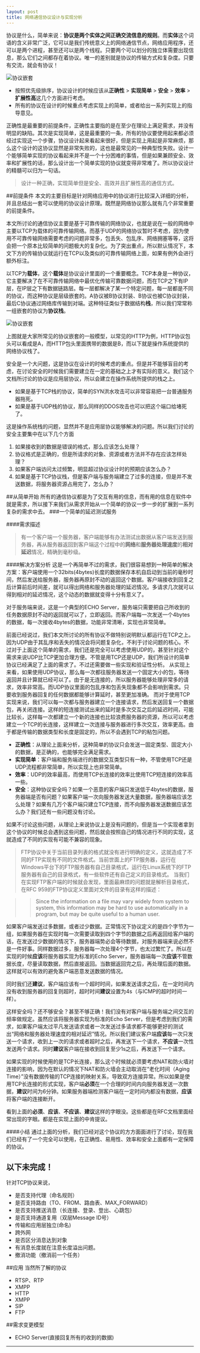 ```yaml
---
layout: post
title: 网络通信协议设计与实现分析
---
```

协议是什么，简单来说：**协议是两个实体之间正确交流信息的规则**。而**实体**这个词语的含义非常广泛，它可以是我们传统意义上的网络通信节点，网络应用程序，还可以是两个进程，甚至还可以是两个线程。只要两个可以划分的独立体需要出现信息，那么它们之间都存在着协议。唯一的差别就是协议的传输方式和复杂度。只要有交流，就会有协议！

![协议嵌套](/img/proto/network_base.png)

<!--more-->

- 按照优先级排序，协议设计的时候应该从**正确性** > **实现简单** > **安全** > **效率** > **扩展性高**这几个方面进行考虑。
- 所有的协议在设计的时候重点考虑实现上的简单，或者给出一系列实现上的指导意见。

正确性是最重要的前提条件，正确性主要指的是在至少在理论上满足需求，并没有明显的缺陷。其次是实现简单，这是最重要的一条，所有的协议要使用起来都必须经过实现这一个步骤，协议设计起来看起来很好，但是实现上用起是非常麻烦，那么这个设计的这协议显然是非常失败的，这也是最常见的一种典型性失败。设计一个能够简单实现的协议看起来并不是一个十分困难的事情，但是如果兼顾安全、效率和扩展性的话，那么设计出一个简单实现的协议就变得非常难了。所以协议设计的精髓可以归为一句话。

> 设计一种正确，实现简单但是安全、高效并且扩展性高的通信方式。

##前提条件
本文的主要目标是针对网络应用中的协议进行比较深入详细的分析，并且总结出一套可以使用的协议设计原理。既然是网络协议那么就有几个非常重要的前提条件。

本文所讨论的通信协议主要是基于可靠传输的网络协议，也就是说在一般的网络中主要以TCP为载体的可靠传输网络。而基于UDP的网络协议暂时不考虑，因为使用不可靠传输网络需要考虑的问题非常多，包丢失、包乱序、网络拥塞等等，这将会把一个原本比较简单的问题极大的复杂化。为了突出重点，所以默认情况下，本文下方的传输协议就运行在TCP以及类似的可靠传输网络上面，如果有例外会进行额外标注。

以TCP为**载体**，这个**载体**是协议设计里面的一个重要概念。TCP本身是一种协议，它主要解决了在不可靠传输网络中最优化传输可靠数据问题，而在TCP之下有IP层，在IP层之下有数据链路层。每一层都解决了某一个特定问题，每一层都是不同的协议，而这种协议是层级嵌套的。A协议被B协议封装、B协议也被C协议封装，最后C协议通过网络库传输到对端。这种特征类似于数据结构**栈**，所以我们常常称一组嵌套的协议为**协议栈**。

![协议嵌套](/img/proto/network_layer.png)

上图就是大家所常见的协议嵌套的一般模型，以常见的HTTP为例，HTTP协议包头可以看成是A，而HTTP包头里面携带的数据是B，而以下就是操作系统提供的网络协议栈了。

安全是一个大问题，这是协议在设计的时候考虑的重点。但是并不能够盲目的考虑，在讨论安全的时候我们需要建立在一定的基础之上才有实际的意义。我们这个文档所讨论的协议是应用层协议，所以会建立在操作系统所提供的栈之上。

- 如果是基于TCP栈的协议，简单的SYN洪水攻击可以非常容易把一台普通服务器拖死。
- 如果是基于UDP栈的协议，那么同样的DDOS攻击也可以把这个端口给堵死了。

这是操作系统栈的问题，显然并不是应用层协议能够解决的问题。所以我们讨论的安全主要集中在以下几个方面

1. 如果接收到的数据是错误的格式，那么应该怎么处理？
2. 协议格式是正确的，但是所请求的对象、资源或者方法并不存在应该怎样处理？
3. 如果客户端访问太过频繁，明显超过协议设计时的预期应该怎么办？
4. 如果是基于TCP协议栈，但是客户端与服务端建立了过多的连接，但是并不发送数据，将服务器资源占用完了，怎么办？

##从简单开始
所有的通信协议都是为了交互有用的信息，而有用的信息在软件中就是需求，所以接下来我们从需求开始从一个简单的协议一步一步的扩展到一系列复杂的需求中去。
###一个简单的延迟测试服务

####需求描述
> 有一个客户端一个服务器，客户端能够有办法测试出数据从客户端发送到服务器，再从服务器返回到客户端这个过程中的**网络**和**服务器处理速度**的**相对延迟**情况，精确到毫秒级。

####解决方案分析
这是一个再简单不过的需求，我们很容易想到一种简单的解决方案：客户端使用一个32bits(4bytes)长度的数据保存本机自启动到当前的毫秒时间，然后发送给服务器，服务器再原封不动的返回这个数据。客户端接收到回复之后计算前后时间差，就可以得出网络和服务器处理的延迟情况。多请求几次就可以得到相对的延迟情况，这个动态的数据就变得十分有意义了。

对于服务端来说，这是一个典型的ECHO Server，服务端只需要把自己所收到的任务数据原封不动的返回就可以了，立即返回。而客户端每一次发送一个4bytes的数据，每一次接收4bytes的数据，功能非常清晰，实现也非常简单。

前面已经说过，我们本文所讨论的所有协议不做特别说明默认都运行在TCP之上。因为UDP由于其乱序和丢失的情况会将问题复杂化，不利于讨论问题的核心。不过对于上面这个简单的需求，我们还是完全可以考虑使用UDP的，甚至针对这个需求来说UDP比TCP更加合理方便。不管是用TCP还是UDP，我们所设计的简单协议已经满足了上面的需求了。不过还需要做一些实现和验证性分析。
从实现上来看，如果使用UDP协议，那么每一次都往服务器发送一个固定大小的包，等待返回并且计算就已经可以了。由于是无连接的，所以服务器能够处理非常多的请求，效率非常高。而UDP协议里面的包乱序和包丢失现象都不会影响到需求。只要收到服务器回复的任何数据都能够计算延时，甚至更加准确。
而对于使用TCP实现来说，我们可以每一次都与服务器建立一个连接请求，然后发送回复一个数据包，再关闭连接。这样的短连接测试出来的延时是多次交互之后的延迟时间，可能比较长，这样每一次都建立一个新的连接也比较浪费服务器的资源，所以可以考虑建立一个TCP的长连接，这样建立一次连接与服务器进行多次交互，效率更高。由于都是传输的数据类型和长度是固定的，所以不会遇到TCP的粘包问题。

- **正确性**：从理论上面来分析，这种简单的协议只会发送一固定类型、固定大小的数据，是正确的，也能够完全满足需求。
- **实现简单**：客户端和服务端进行的数据交互类型只有一种，不管使用TCP还是UDP流程都非常简单，所以实现上也非常简单。
- **效率**：UDP的效率最高，而使用TCP长连接的效率比使用TCP短连接的效率高一些。
- **安全**：这种协议安全吗？如果一个恶意的客户端只发送低于4bytes的数据，服务器端是否有问题？如果客户端一次向服务器发送大量数据，服务器端应该怎么处理？如果有几万个客户端只建立TCP连接，而不向服务器发送数据应该怎么办？我们还有一些问题没有讨论。

如果不讨论这些问题，从理论上来说协议上是没有问题的，但是当一个实现者拿到这个协议的时候总会遇到这些问题，然后就会按照自己的情况进行不同的实现，这就造成了不同的实现有可能不兼容的现象。

>FTP协议中关于当前目录列表的格式就没有进行明确的定义，这就造成了不同的FTP实现有不同的文件格式。当前世面上的FTP服务器，运行在Windows平台下的FTP服务器有自己目录格式，运行在Linux系统下的FTP服务器有自己的目录格式，有一些软件还有自己定义的目录格式。
>当我们在实现FTP客户端的时候就会发现，里面最麻烦的问题就是解析目录格式，在RFC 959的FTP协议定义里面对文件的目录有这样的描述：

>>Since the information on a file may vary widely from system to system, this information may be hard to use automatically in a program, but may be quite useful to a human user.

如果客户端发送过多数据，或者过少数据。正常情况下协议定义的是四个字节为一组，如果服务器在实现时每一次需要读取到四个字节的数据之后再返回给客户端的话，在发送过少数据的情况下，服务器端势必会等待数据，对服务器端来说必然不是一件好事。同样数据过多，服务器每一次处理4个字节，也太过繁忙了。所以在实现的时候**应该**将服务器实现为标准的Echo Server，服务器端每一次**应该**不管数据长度，尽量读取数据，然后直接返回。当数据返回完之后，再处理后面的数据。这样就可以有效的避免客户端恶意发送数据的情况。

同时我们还**建议**，客户端应该有一个超时时间，如果发送请求之后，在一定时间内没有收到服务器的回复则超时，超时时间**建议**设置为4s（与ICMP的超时时间一样）。

这样安全吗？还不够安全？甚至不够正确！我们没有对客户端与服务端之间交互的频率做规定。虽然应该将服务器实现为标准的Echo Server，但是考虑到我们的需求，如果客户端太过平凡发送请求或者一次发送过多请求都不能够更好的测试出“网络和服务器处理速度的相对延迟”情况。所以我们建议客户端**应该**每一次只发送一个请求，收到上一次的请求或者超时之后，再发送下一个请求，**不应该**一次性发送两个请求。同时**建议**客户端在接收到回复至少1s之后，再发送下一个请求。

如果实现的时候使用的是TCP长连接，那么这个时候就必须要考虑NAT和防火墙对连接的影响，因为在默认的情况下NAT和防火墙会主动取消在“老化时间（Aging Time）”没有数据传输的TCP连接的映射关系，导致双方连接异常。所以如果是使用TCP长连接的形式实现，客户端**必须**在一个合理的时间内向服务器发送一次数据，**建议**时间为6分钟。如果服务器端检测客户端在一定时间内都没有数据，**应该**将客户端的连接断开。

看到上面的**必须**、**应该**、**不应该**、**建议**这样的字眼没。这些都是在RFC文档里面经常出现的字眼。都是在实现上面的中肯提议。

####小结
通过上面的分析，我们已经对这个协议的方方面面进行了讨论，现在我们已经有了一个完全可以使用，在正确性、易用性、效率和安全上面都有一定保障的协议。

以下未完成！
---

针对TCP协议来说，



- 是否支持代理（命名规则）
- 是否支持路由（TO、FROM、路由表、MAX_FORWARD）
- 是否支持推送消息（长连接、登录、登出、心跳包）
- 是否支持通道复用（双层Message ID号）
- 传输和应用层独立(命名)
- 跨外网
- 是否区分消息达到对象
- 有消息长度就在注意长度溢出问题。
- 撤消功能（撤消前一个任务）

##应用
当然所了解的协议
- RTSP、RTP
- XMPP
- HTTP
- XMPP
- SIP
- FTP

##需求变更模型
- ECHO Server(直接回复所有的收到的数据)


---